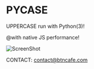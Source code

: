 PYCASE
======
UPPERCASE run with Python(3)!

@with native JS performance!

![ScreenShot](https://raw.github.com/BTNcafe/PYCASE/master/PYCASE.jpg)

CONTACT: contact@btncafe.com
